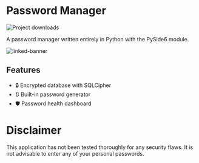 # Password Manager
![Project downloads](https://img.shields.io/github/downloads/EmueI/password-manager/total)

 A password manager written entirely in Python with the PySide6 module. 

![linked-banner](https://i.ibb.co/4JBRMt7/Screenshot-2022-03-11-162837.png)


## Features

- 🔒 Encrypted database with SQLCipher
- 🔃 Built-in password generator 
- 🛡️ Password health dashboard

# Disclaimer

This application has not been tested thoroughly for any security flaws. It is not advisable to enter any of your personal passwords.
